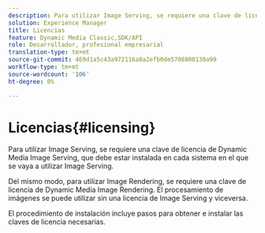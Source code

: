 ```yaml
---
description: Para utilizar Image Serving, se requiere una clave de licencia de Dynamic Media Image Serving, que debe estar instalada en cada sistema en el que se vaya a utilizar Image Serving.
solution: Experience Manager
title: Licencias
feature: Dynamic Media Classic,SDK/API
role: Desarrollador, profesional empresarial
translation-type: tm+mt
source-git-commit: 469d1a5c43a972116a8a2efb0de5708800130a99
workflow-type: tm+mt
source-wordcount: '106'
ht-degree: 0%

---
```



# Licencias{#licensing}

Para utilizar Image Serving, se requiere una clave de licencia de Dynamic Media Image Serving, que debe estar instalada en cada sistema en el que se vaya a utilizar Image Serving.

Del mismo modo, para utilizar Image Rendering, se requiere una clave de licencia de Dynamic Media Image Rendering. El procesamiento de imágenes se puede utilizar sin una licencia de Image Serving y viceversa.

El procedimiento de instalación incluye pasos para obtener e instalar las claves de licencia necesarias.
